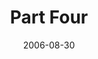---
layout: message
category: message
series: "Next Level: Greg Boyd"
title: "Part Four"
date: 2006-08-30
message_id: 531
---